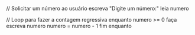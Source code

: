 // Solicitar um número ao usuário
escreva "Digite um número:"
leia numero

// Loop para fazer a contagem regressiva
enquanto numero >= 0 faça
    escreva numero
    numero = numero - 1
fim enquanto